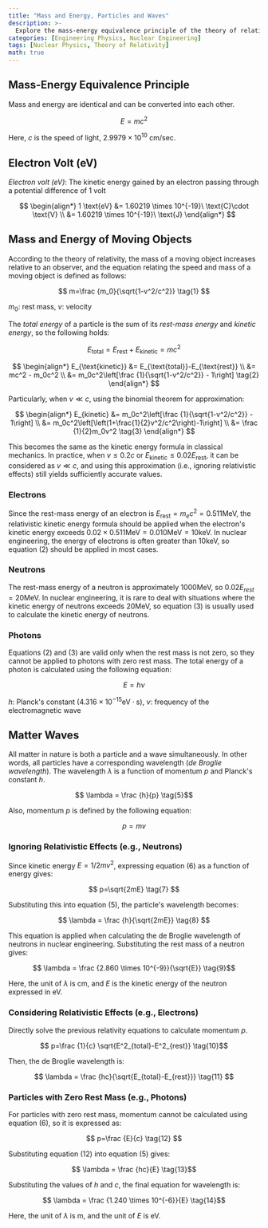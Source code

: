 ```yaml
---
title: "Mass and Energy, Particles and Waves"
description: >-
  Explore the mass-energy equivalence principle of the theory of relativity and calculate the energy of moving electrons considering relativistic effects.
categories: [Engineering Physics, Nuclear Engineering]
tags: [Nuclear Physics, Theory of Relativity]
math: true
---
```


## Mass-Energy Equivalence Principle
Mass and energy are identical and can be converted into each other.

$$ E=mc^2 $$

Here, $c$ is the speed of light, $2.9979 \times 10^{10}\ \text{cm/sec}$.

## Electron Volt (eV)
*Electron volt (eV)*: The kinetic energy gained by an electron passing through a potential difference of 1 volt

$$
\begin{align*} 
1 \text{eV} &= 1.60219 \times 10^{-19}\ \text{C}\cdot \text{V}
\\ &= 1.60219 \times 10^{-19}\ \text{J}
\end{align*}
$$

## Mass and Energy of Moving Objects
According to the theory of relativity, the mass of a moving object increases relative to an observer, and the equation relating the speed and mass of a moving object is defined as follows:

$$ m=\frac {m_0}{\sqrt{1-v^2/c^2}} \tag{1} $$

$m_0$: rest mass, $v$: velocity

The *total energy* of a particle is the sum of its *rest-mass energy* and *kinetic energy*, so the following holds:

$$ E_{\text{total}} = E_{\text{rest}}+E_{\text{kinetic}} = mc^2$$

$$
\begin{align*}
E_{\text{kinetic}} &= E_{\text{total}}-E_{\text{rest}}
\\ &= mc^2 - m_0c^2
\\ &= m_0c^2\left[\frac {1}{\sqrt{1-v^2/c^2}} - 1\right] \tag{2}
\end{align*}
$$

Particularly, when $v\ll c$, using the binomial theorem for approximation:

$$
\begin{align*}
E_{kinetic} &= m_0c^2\left[\frac {1}{\sqrt{1-v^2/c^2}} - 1\right]
\\ &= m_0c^2\left[\left(1+\frac{1}{2}v^2/c^2\right)-1\right]
\\ &= \frac {1}{2}m_0v^2 \tag{3}
\end{align*}
$$

This becomes the same as the kinetic energy formula in classical mechanics. In practice, when $v\leq 0.2c$ or $E_{\text{kinetic}} \leq 0.02E_{\text{rest}}$, it can be considered as $v\ll c$, and using this approximation (i.e., ignoring relativistic effects) still yields sufficiently accurate values.

### Electrons
Since the rest-mass energy of an electron is $E_{\text{rest}}=m_ec^2=0.511 \text{MeV}$, the relativistic kinetic energy formula should be applied when the electron's kinetic energy exceeds $0.02\times 0.511 \text{MeV}=0.010 \text{MeV}=10 \text{keV}$. In nuclear engineering, the energy of electrons is often greater than 10keV, so equation (2) should be applied in most cases.

### Neutrons
The rest-mass energy of a neutron is approximately 1000MeV, so $0.02E_{rest}=20\text{MeV}$. In nuclear engineering, it is rare to deal with situations where the kinetic energy of neutrons exceeds 20MeV, so equation (3) is usually used to calculate the kinetic energy of neutrons.

### Photons
Equations (2) and (3) are valid only when the rest mass is not zero, so they cannot be applied to photons with zero rest mass. The total energy of a photon is calculated using the following equation:

$$ E = h\nu \tag{4} $$

$h$: Planck's constant ($4.316 \times 10^{-15} \text{eV}\cdot\text{s}$), $\nu$: frequency of the electromagnetic wave

## Matter Waves
All matter in nature is both a particle and a wave simultaneously. In other words, all particles have a corresponding wavelength (*de Broglie wavelength*). The wavelength $\lambda$ is a function of momentum $p$ and Planck's constant $h$.

$$ \lambda = \frac {h}{p} \tag{5}$$

Also, momentum $p$ is defined by the following equation:

$$ p = mv \tag{6} $$

### Ignoring Relativistic Effects (e.g., Neutrons)
Since kinetic energy $E=1/2 mv^2$, expressing equation (6) as a function of energy gives:

$$ p=\sqrt{2mE} \tag{7} $$

Substituting this into equation (5), the particle's wavelength becomes:

$$ \lambda = \frac {h}{\sqrt{2mE}} \tag{8} $$

This equation is applied when calculating the de Broglie wavelength of neutrons in nuclear engineering. Substituting the rest mass of a neutron gives:

$$ \lambda = \frac {2.860 \times 10^{-9}}{\sqrt{E}} \tag{9}$$

Here, the unit of $\lambda$ is cm, and $E$ is the kinetic energy of the neutron expressed in eV.

### Considering Relativistic Effects (e.g., Electrons)
Directly solve the previous relativity equations to calculate momentum $p$.

$$ p=\frac {1}{c} \sqrt{E^2_{total}-E^2_{rest}} \tag{10}$$

Then, the de Broglie wavelength is:

$$ \lambda = \frac {hc}{\sqrt{E_{total}-E_{rest}}} \tag{11} $$

### Particles with Zero Rest Mass (e.g., Photons)
For particles with zero rest mass, momentum cannot be calculated using equation (6), so it is expressed as:

$$ p=\frac {E}{c} \tag{12} $$

Substituting equation (12) into equation (5) gives:

$$ \lambda = \frac {hc}{E} \tag{13}$$

Substituting the values of $h$ and $c$, the final equation for wavelength is:

$$ \lambda = \frac {1.240 \times 10^{-6}}{E} \tag{14}$$

Here, the unit of $\lambda$ is m, and the unit of $E$ is eV.